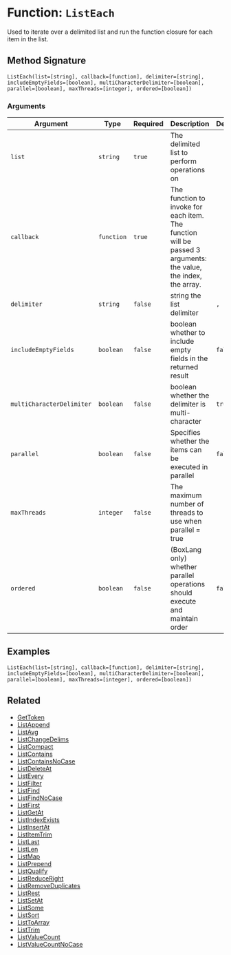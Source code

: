 [comment]: # (Note: This documentation is generated dynamically in the build process.  To modify the contents, change the javadoc on the _invoke method of the BIF class)

# Function: `ListEach`

Used to iterate over a delimited list and run the function closure for each item in the list.

## Method Signature
```
ListEach(list=[string], callback=[function], delimiter=[string], includeEmptyFields=[boolean], multiCharacterDelimiter=[boolean], parallel=[boolean], maxThreads=[integer], ordered=[boolean])
```
### Arguments

| Argument | Type | Required | Description | Default |
|----------|------|----------|-------------|---------|
| `list` | `string` | `true` | The delimited list to perform operations on |  |
| `callback` | `function` | `true` | The function to invoke for each item. The function will be passed 3 arguments: the value, the index, the array. |  |
| `delimiter` | `string` | `false` | string the list delimiter | `,` |
| `includeEmptyFields` | `boolean` | `false` | boolean whether to include empty fields in the returned result | `false` |
| `multiCharacterDelimiter` | `boolean` | `false` | boolean whether the delimiter is multi-character | `true` |
| `parallel` | `boolean` | `false` | Specifies whether the items can be executed in parallel | `false` |
| `maxThreads` | `integer` | `false` | The maximum number of threads to use when parallel = true |  |
| `ordered` | `boolean` | `false` | (BoxLang only) whether parallel operations should execute and maintain order | `false` |

## Examples

```
ListEach(list=[string], callback=[function], delimiter=[string], includeEmptyFields=[boolean], multiCharacterDelimiter=[boolean], parallel=[boolean], maxThreads=[integer], ordered=[boolean])
```

## Related
  * [GetToken](./GetToken.md)
  * [ListAppend](./ListAppend.md)
  * [ListAvg](./ListAvg.md)
  * [ListChangeDelims](./ListChangeDelims.md)
  * [ListCompact](./ListCompact.md)
  * [ListContains](./ListContains.md)
  * [ListContainsNoCase](./ListContainsNoCase.md)
  * [ListDeleteAt](./ListDeleteAt.md)
  * [ListEvery](./ListEvery.md)
  * [ListFilter](./ListFilter.md)
  * [ListFind](./ListFind.md)
  * [ListFindNoCase](./ListFindNoCase.md)
  * [ListFirst](./ListFirst.md)
  * [ListGetAt](./ListGetAt.md)
  * [ListIndexExists](./ListIndexExists.md)
  * [ListInsertAt](./ListInsertAt.md)
  * [ListItemTrim](./ListItemTrim.md)
  * [ListLast](./ListLast.md)
  * [ListLen](./ListLen.md)
  * [ListMap](./ListMap.md)
  * [ListPrepend](./ListPrepend.md)
  * [ListQualify](./ListQualify.md)
  * [ListReduceRight](./ListReduceRight.md)
  * [ListRemoveDuplicates](./ListRemoveDuplicates.md)
  * [ListRest](./ListRest.md)
  * [ListSetAt](./ListSetAt.md)
  * [ListSome](./ListSome.md)
  * [ListSort](./ListSort.md)
  * [ListToArray](./ListToArray.md)
  * [ListTrim](./ListTrim.md)
  * [ListValueCount](./ListValueCount.md)
  * [ListValueCountNoCase](./ListValueCountNoCase.md)
